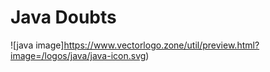 # Java Doubts
![java image]https://www.vectorlogo.zone/util/preview.html?image=/logos/java/java-icon.svg)

